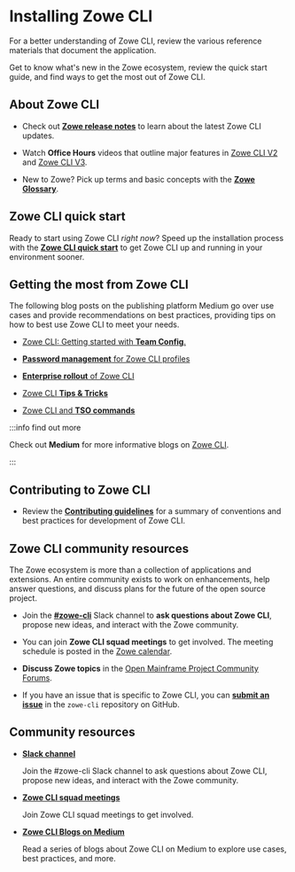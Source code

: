 # Installing Zowe CLI

For a better understanding of Zowe CLI, review the various reference materials that document the application.

Get to know what's new in the Zowe ecosystem, review the quick start guide, and find ways to get the most out of Zowe CLI.

## About Zowe CLI

- Check out [**Zowe release notes**](../whats-new/release-notes/release-notes-overview.md) to learn about the latest Zowe CLI updates.

- Watch **Office Hours** videos that outline major features in [Zowe CLI V2](../getting-started/zowe-office-hours.md) and [Zowe CLI V3](../whats-new/zowe-v3-office-hours.md).

- New to Zowe? Pick up terms and basic concepts with the [**Zowe Glossary**](../appendix/zowe-glossary.md).

## Zowe CLI quick start

Ready to start using Zowe CLI *right now*? Speed up the installation process with the [**Zowe CLI quick start**](../getting-started/cli-getting-started.md) to get Zowe CLI up and running in your environment sooner.

## Getting the most from Zowe CLI

The following blog posts on the publishing platform Medium go over use cases and provide recommendations on best practices, providing tips on how to best use Zowe CLI to meet your needs.

- [Zowe CLI: Getting started with **Team Config**.](https://medium.com/zowe/zowe-cli-team-config-101-be57345ed668)

- [**Password management** for Zowe CLI profiles](https://medium.com/zowe/password-management-for-zowe-cli-profiles-c57f64d1fe88)

- [**Enterprise rollout** of Zowe CLI](https://medium.com/zowe/enterprise-rollout-of-zowe-cli-2b0a84357de3)

- [Zowe CLI **Tips & Tricks**](https://medium.com/modern-mainframe/zowe-cli-tips-tricks-79607b8dbd4e)

- [Zowe CLI and **TSO commands**](https://medium.com/zowe/zowe-ci-and-tso-commands-14e5445fca1e)

:::info find out more

Check out **Medium** for more informative blogs on [Zowe CLI](https://medium.com/zowe/search?q=Zowe%20CLI).

:::

## Contributing to Zowe CLI

- Review the [**Contributing guidelines**](https://github.com/zowe/zowe-cli/blob/master/CONTRIBUTING.md) for a summary of conventions and best practices for development of Zowe CLI.

## Zowe CLI community resources

The Zowe ecosystem is more than a collection of applications and extensions. An entire community exists to work on enhancements, help answer questions, and discuss plans for the future of the open source project.

- Join the [**#zowe-cli**](https://openmainframeproject.slack.com/archives/CC8AALGN6) Slack channel to **ask questions about Zowe CLI**, propose new ideas, and interact with the Zowe community.

- You can join **Zowe CLI squad meetings** to get involved. The meeting schedule is posted in the [Zowe calendar](https://zoom-lfx.platform.linuxfoundation.org/meetings/zowe).

- **Discuss Zowe topics** in the [Open Mainframe Project Community Forums](https://community.openmainframeproject.org/c/zowe).

- If you have an issue that is specific to Zowe CLI, you can [**submit an issue**](https://github.com/zowe/zowe-cli/issues/new/choose) in the `zowe-cli` repository on GitHub.

## Community resources 

- [**Slack channel**](https://openmainframeproject.slack.com/)
   
   Join the #zowe-cli Slack channel to ask questions about Zowe CLI, propose new ideas, and interact with the Zowe community. 

- [**Zowe CLI squad meetings**](https://zoom-lfx.platform.linuxfoundation.org/meetings/zowe)

   Join Zowe CLI squad meetings to get involved.

- [**Zowe CLI Blogs on Medium**](https://medium.com/zowe/search?q=Zowe%20CLI) 

   Read a series of blogs about Zowe CLI on Medium to explore use cases, best practices, and more. 


